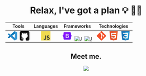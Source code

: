 <h1 align='center'>Relax, I've got a plan 💡 👨‍💻</h1>

<div id='lojc' align="center">

| Tools  | Languages | Frameworks  | Technologies |   
|---|---|---|---|
|<div id='lojc' align="center"><img src="https://github.com/devicons/devicon/blob/master/icons/vscode/vscode-original.svg" title="" alt="J" width="30" height="30"/>&nbsp;&nbsp;<img src="https://github.com/MateusHoffman/MateusHoffman/blob/main/img/GitHub.svg" class="devicon-github-original" title="" alt="J" width="30" height="30" background-color="white"/></div>|<div id='lojc' align="center"><img src="https://github.com/devicons/devicon/blob/master/icons/javascript/javascript-original.svg" title="" alt="J" width="30" height="30"/></div>|<div id='lojc' align="center"><img src="https://github.com/devicons/devicon/blob/master/icons/bootstrap/bootstrap-original.svg" title="" alt="J" width="30" height="30"/>&nbsp;&nbsp;<img src="https://cdn.jsdelivr.net/gh/devicons/devicon/icons/jest/jest-plain.svg" alt="J" width="30" height="30" />&nbsp;&nbsp;<a href="https://jquery.com/" target="_blank" rel="noreferrer"><img src="https://raw.githubusercontent.com/danielcranney/readme-generator/main/public/icons/skills/jquery-colored.svg" alt="J" width="30" height="30" alt="JQuery"/></div>|<div id='lojc' align="center"><img src="https://github.com/devicons/devicon/blob/master/icons/git/git-original.svg" title="" alt="J" width="30" height="30"/>&nbsp;&nbsp;<img src="https://github.com/devicons/devicon/blob/master/icons/html5/html5-original.svg" title="" alt="J" width="30" height="30"/>&nbsp;&nbsp;<img src="https://github.com/devicons/devicon/blob/master/icons/css3/css3-original.svg" title="" alt="J" width="30" height="30"/></div></div>| 

## Meet me.
  
<div align="center">  
<a href="https://www.linkedin.com/in/henrique-rocha-394295161/" target="_blank"><img src="https://img.shields.io/badge/-LinkedIn-%230077B5?style=for-the-badge&logo=linkedin&logoColor=white" target="_blank"></a>
</div> 
